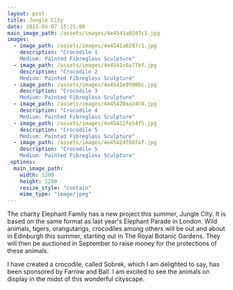 ```yaml
---
layout: post
title: Jungle City
date: 2011-04-07 15:21:00
main_image_path: /assets/images/4e4541a0287c1.jpg
images:
  - image_path: /assets/images/4e4541a0287c1.jpg
    description: "Crocodile 1
    Medium: Painted Fibreglass Sculpture"
  - image_path: /assets/images/4e4541c6a77bf.jpg
    description: "Crocodile 2
    Medium: Painted Fibreglass Sculpture"
  - image_path: /assets/images/4e4541e9500bc.jpg
    description: "Crocodile 3
    Medium: Painted Fibreglass Sculpture"
  - image_path: /assets/images/4e45420aa24c0.jpg
    description: "Crocodile 4
    Medium: Painted Fibreglass Sculpture"
  - image_path: /assets/images/4e45422fe54f5.jpg
    description: "Crocodile 5
    Medium: Painted Fibreglass Sculpture"
  - image_path: /assets/images/4e45424f607af.jpg
    description: "Crocodile 5
    Medium: Painted Fibreglass Sculpture"
_options:
  main_image_path:
    width: 1200
    height: 1200
    resize_style: "contain"
    mime_type: "image/jpeg"
---
```


The charity Elephant Family has a new project this summer, Jungle CIty. It is based on the same format as last year's Elephant Parade in London. Wild animals, tigers, orangutangs, crocodiles among others will be out and about in Edinburgh this summer, starting out in The Royal Botanic Gardens. They will then be auctioned in September to raise money for the protections of these animals.

I have created a crocodile, called Sobrek, which I am delighted to say, has been sponsored by Farrow and Ball. I am excited to see the animals on display in the midst of this wonderful cityscape.